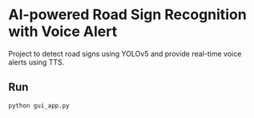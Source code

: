 # AI-powered Road Sign Recognition with Voice Alert

Project to detect road signs using YOLOv5 and provide real-time voice alerts using TTS.

## Run

```bash
python gui_app.py
```